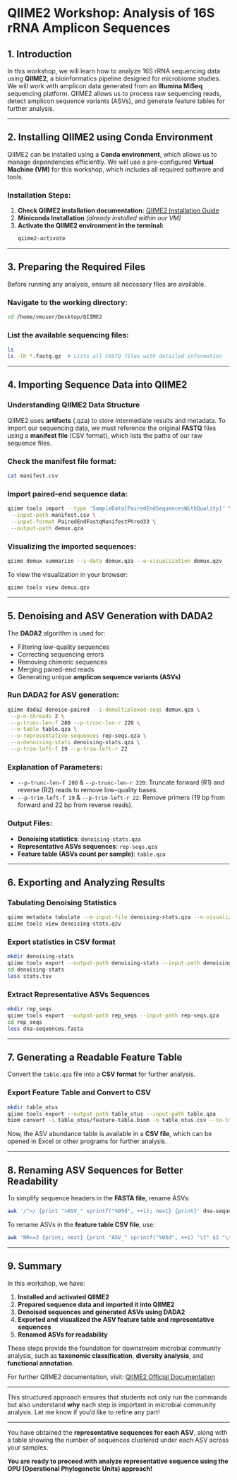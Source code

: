 # **QIIME2 Workshop: Analysis of 16S rRNA Amplicon Sequences**

## **1. Introduction**

In this workshop, we will learn how to analyze 16S rRNA sequencing data using **QIIME2**, a bioinformatics pipeline designed for microbiome studies. We will work with amplicon data generated from an **Illumina MiSeq** sequencing platform. QIIME2 allows us to process raw sequencing reads, detect amplicon sequence variants (ASVs), and generate feature tables for further analysis.

---

## **2. Installing QIIME2 using Conda Environment**

QIIME2 can be installed using a **Conda environment**, which allows us to manage dependencies efficiently. We will use a pre-configured **Virtual Machine (VM)** for this workshop, which includes all required software and tools.

### **Installation Steps**:

1. **Check QIIME2 installation documentation:** [QIIME2 Installation Guide](https://docs.qiime2.org/2024.5/install/native/)
2. **Miniconda Installation** *(already installed within our VM)*
3. **Activate the QIIME2 environment in the terminal:**
   ```bash
   qiime2-activate
   ```

---

## **3. Preparing the Required Files**

Before running any analysis, ensure all necessary files are available.

### **Navigate to the working directory:**

```bash
cd /home/vmuser/Desktop/QIIME2
```

### **List the available sequencing files:**

```bash
ls
ls -lh *.fastq.gz  # Lists all FASTQ files with detailed information
```

---

## **4. Importing Sequence Data into QIIME2**

### **Understanding QIIME2 Data Structure**

QIIME2 uses **artifacts** (.qza) to store intermediate results and metadata. To import our sequencing data, we must reference the original **FASTQ** files using a **manifest file** (CSV format), which lists the paths of our raw sequence files.

### **Check the manifest file format:**

```bash
cat manifest.csv
```

### **Import paired-end sequence data:**

```bash
qiime tools import --type 'SampleData[PairedEndSequencesWithQuality]' \
 --input-path manifest.csv \
 --input-format PairedEndFastqManifestPhred33 \
 --output-path demux.qza
```

### **Visualizing the imported sequences:**

```bash
qiime demux summarize --i-data demux.qza --o-visualization demux.qzv
```

To view the visualization in your browser:

```bash
qiime tools view demux.qzv
```

---

## **5. Denoising and ASV Generation with DADA2**

The **DADA2** algorithm is used for:

- Filtering low-quality sequences
- Correcting sequencing errors
- Removing chimeric sequences
- Merging paired-end reads
- Generating unique **amplicon sequence variants (ASVs)**

### **Run DADA2 for ASV generation:**

```bash
qiime dada2 denoise-paired --i-demultiplexed-seqs demux.qza \
 --p-n-threads 2 \
 --p-trunc-len-f 280 --p-trunc-len-r 220 \
 --o-table table.qza \
 --o-representative-sequences rep-seqs.qza \
 --o-denoising-stats denoising-stats.qza \
 --p-trim-left-f 19 --p-trim-left-r 22
```

### **Explanation of Parameters:**

- `--p-trunc-len-f 280` & `--p-trunc-len-r 220`: Truncate forward (R1) and reverse (R2) reads to remove low-quality bases.
- `--p-trim-left-f 19` & `--p-trim-left-r 22`: Remove primers (19 bp from forward and 22 bp from reverse reads).

### **Output Files:**

- **Denoising statistics**: `denoising-stats.qza`
- **Representative ASVs sequences**: `rep-seqs.qza`
- **Feature table (ASVs count per sample)**: `table.qza`

---

## **6. Exporting and Analyzing Results**

### **Tabulating Denoising Statistics**

```bash
qiime metadata tabulate --m-input-file denoising-stats.qza --o-visualization denoising-stats.qzv
qiime tools view denoising-stats.qzv
```

### **Export statistics in CSV format**

```bash
mkdir denoising-stats
qiime tools export --output-path denoising-stats --input-path denoising-stats.qza
cd denoising-stats
less stats.tsv
```

### **Extract Representative ASVs Sequences**

```bash
mkdir rep_seqs
qiime tools export --output-path rep_seqs --input-path rep-seqs.qza
cd rep_seqs
less dna-sequences.fasta
```

---

## **7. Generating a Readable Feature Table**

Convert the `table.qza` file into a **CSV format** for further analysis.

### **Export Feature Table and Convert to CSV**

```bash
mkdir table_otus
qiime tools export --output-path table_otus --input-path table.qza
biom convert -i table_otus/feature-table.biom -o table_otus.csv --to-tsv
```

Now, the ASV abundance table is available in a **CSV file**, which can be opened in Excel or other programs for further analysis.

---

## **8. Renaming ASV Sequences for Better Readability**

To simplify sequence headers in the **FASTA file**, rename ASVs:

```bash
awk '/^>/ {print ">ASV_" sprintf("%05d", ++i); next} {print}' dna-sequences.fasta > dna-sequences-rename.fasta
```

To rename ASVs in the **feature table CSV file**, use:

```bash
awk 'NR<=2 {print; next} {print "ASV_" sprintf("%05d", ++i) "\t" $2 "\t" $3 "\t" $4 "\t" $5}' table_otus.csv > table_otus_rename.csv
```

---

## **9. Summary**

In this workshop, we have:

1. **Installed and activated QIIME2**
2. **Prepared sequence data and imported it into QIIME2**
3. **Denoised sequences and generated ASVs using DADA2**
4. **Exported and visualized the ASV feature table and representative sequences**
5. **Renamed ASVs for readability**

These steps provide the foundation for downstream microbial community analysis, such as **taxonomic classification**, **diversity analysis**, and **functional annotation**.

For further QIIME2 documentation, visit: [QIIME2 Official Documentation](https://docs.qiime2.org)

---

This structured approach ensures that students not only run the commands but also understand **why** each step is important in microbial community analysis. Let me know if you’d like to refine any part!

---

You have obtained the **representative sequences for each ASV**, along with a table showing the number of sequences clustered under each ASV across your samples.

**You are ready to proceed with analyze representative sequence using the OPU (Operational Phylogenetic Units) approach!**


